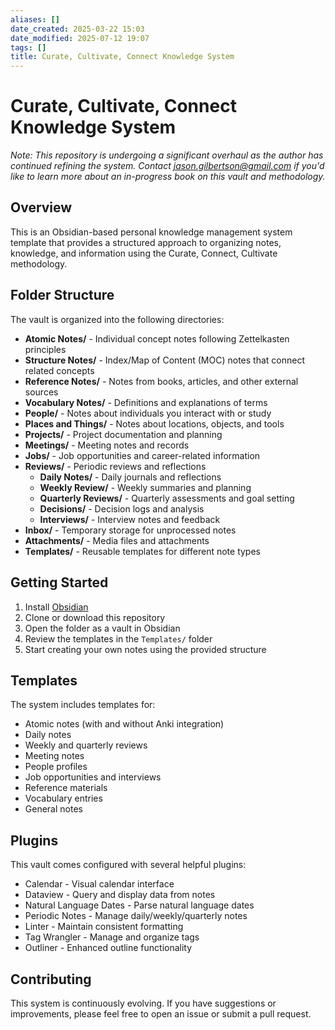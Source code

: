 ```yaml
---
aliases: []
date_created: 2025-03-22 15:03
date_modified: 2025-07-12 19:07
tags: []
title: Curate, Cultivate, Connect Knowledge System
---
```


# Curate, Cultivate, Connect Knowledge System

_Note: This repository is undergoing a significant overhaul as the author has continued refining the system. Contact jason.gilbertson@gmail.com if you'd like to learn more about an in-progress book on this vault and methodology._

## Overview

This is an Obsidian-based personal knowledge management system template that provides a structured approach to organizing notes, knowledge, and information using the Curate, Connect, Cultivate methodology.

## Folder Structure

The vault is organized into the following directories:

- **Atomic Notes/** - Individual concept notes following Zettelkasten principles
- **Structure Notes/** - Index/Map of Content (MOC) notes that connect related concepts
- **Reference Notes/** - Notes from books, articles, and other external sources
- **Vocabulary Notes/** - Definitions and explanations of terms
- **People/** - Notes about individuals you interact with or study
- **Places and Things/** - Notes about locations, objects, and tools
- **Projects/** - Project documentation and planning
- **Meetings/** - Meeting notes and records
- **Jobs/** - Job opportunities and career-related information
- **Reviews/** - Periodic reviews and reflections
  - **Daily Notes/** - Daily journals and reflections
  - **Weekly Review/** - Weekly summaries and planning
  - **Quarterly Reviews/** - Quarterly assessments and goal setting
  - **Decisions/** - Decision logs and analysis
  - **Interviews/** - Interview notes and feedback
- **Inbox/** - Temporary storage for unprocessed notes
- **Attachments/** - Media files and attachments
- **Templates/** - Reusable templates for different note types

## Getting Started

1. Install [Obsidian](https://obsidian.md/)
2. Clone or download this repository
3. Open the folder as a vault in Obsidian
4. Review the templates in the `Templates/` folder
5. Start creating your own notes using the provided structure

## Templates

The system includes templates for:
- Atomic notes (with and without Anki integration)
- Daily notes
- Weekly and quarterly reviews
- Meeting notes
- People profiles
- Job opportunities and interviews
- Reference materials
- Vocabulary entries
- General notes

## Plugins

This vault comes configured with several helpful plugins:
- Calendar - Visual calendar interface
- Dataview - Query and display data from notes
- Natural Language Dates - Parse natural language dates
- Periodic Notes - Manage daily/weekly/quarterly notes
- Linter - Maintain consistent formatting
- Tag Wrangler - Manage and organize tags
- Outliner - Enhanced outline functionality

## Contributing

This system is continuously evolving. If you have suggestions or improvements, please feel free to open an issue or submit a pull request.
